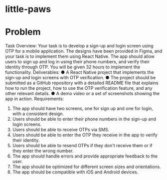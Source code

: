 # little-paws


# Problem
Task Overview:
Your task is to develop a sign-up and login screen using OTP for a mobile
application. The designs have been provided in Figma, and your task is to implement
them using React Native. The app should allow users to sign up and log in using their
phone numbers, and verify their identity through OTP. You will be given 32 hours to
implement the functionality.
Deliverables:
● A React Native project that implements the sign-up and login screens with
OTP verification.
● The project should be submitted as a GitHub repository with a detailed
README file that explains how to run the project, how to use the OTP
verification feature, and any other relevant details.
● A demo video or a set of screenshots showing the app in action.
Requirements:
1. The app should have two screens, one for sign up and one for login, with a
consistent design.
2. Users should be able to enter their phone numbers in the sign-up and login
screens.
3. Users should be able to receive OTPs via SMS.
4. Users should be able to enter the OTP they receive in the app to verify their
identity.
5. Users should be able to resend OTPs if they don't receive them or if they enter
the wrong number.
6. The app should handle errors and provide appropriate feedback to the user.
7. The app should be optimized for different screen sizes and orientations.
8. The app should be compatible with iOS and Android devices.